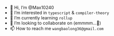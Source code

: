 - 👋 Hi, I’m @Max10240
- 👀 I’m interested in `typescript` & `compiler-theory`
- 🌱 I’m currently learning `rollup`
- 💞️ I’m looking to collaborate on (emmmm...🤔)
- 📫 How to reach me `wangbaolong36@gmail.com`

<!---
Max10240/Max10240 is a ✨ special ✨ repository because its `README.md` (this file) appears on your GitHub profile.
You can click the Preview link to take a look at your changes.
--->

